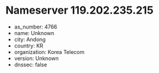 # Nameserver 119.202.235.215

* as_number: 4766
* name: Unknown
* city: Andong
* country: KR
* organization: Korea Telecom
* version: Unknown
* dnssec: false
